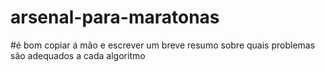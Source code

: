 # arsenal-para-maratonas
#é bom copiar á mão e escrever um breve resumo sobre quais problemas são adequados a cada algoritmo
